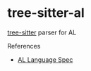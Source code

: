 # tree-sitter-al
[tree-sitter](https://tree-sitter.github.io/tree-sitter/) parser for AL

References
- [AL Language Spec](https://learn.microsoft.com/en-us/dynamics365/business-central/dev-itpro/developer/devenv-dev-overview)
